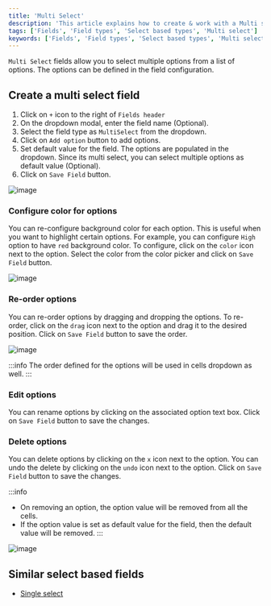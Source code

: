 ```yaml
---
title: 'Multi Select'
description: 'This article explains how to create & work with a Multi select field.'
tags: ['Fields', 'Field types', 'Select based types', 'Multi select']
keywords: ['Fields', 'Field types', 'Select based types', 'Multi select', 'Create multi select field']
---
```



`Multi Select` fields allow you to select multiple options from a list of options. The options can be defined in the field configuration.

## Create a multi select field
1. Click on `+` icon to the right of `Fields header`
2. On the dropdown modal, enter the field name (Optional).
3. Select the field type as `MultiSelect` from the dropdown.
4. Click on `Add option` button to add options.
5. Set default value for the field. The options are populated in the dropdown. Since its multi select, you can select multiple options as default value (Optional).
6. Click on `Save Field` button.

![image](/img/v2/fields/types/multiselect.png)


### Configure color for options
You can re-configure background color for each option. This is useful when you want to highlight certain options. For example, you can configure `High` option to have `red` background color.
To configure, click on the `color` icon next to the option. Select the color from the color picker and click on `Save Field` button.

![image](/img/v2/fields/types/options-change-colour.png)

### Re-order options
You can re-order options by dragging and dropping the options. To re-order, click on the `drag` icon next to the option and drag it to the desired position. Click on `Save Field` button to save the order.

![image](/img/v2/fields/types/options-reorder.png)

:::info
The order defined for the options will be used in cells dropdown as well.
:::

### Edit options
You can rename options by clicking on the associated option text box. Click on `Save Field` button to save the changes.

### Delete options
You can delete options by clicking on the `x` icon next to the option. You can undo the delete by clicking on the `undo` icon next to the option. Click on `Save Field` button to save the changes.

:::info
- On removing an option, the option value will be removed from all the cells.
- If the option value is set as default value for the field, then the default value will be removed.
:::

![image](/img/v2/fields/types/options-remove.png)

## Similar select based fields
- [Single select](010.single-select.md)

